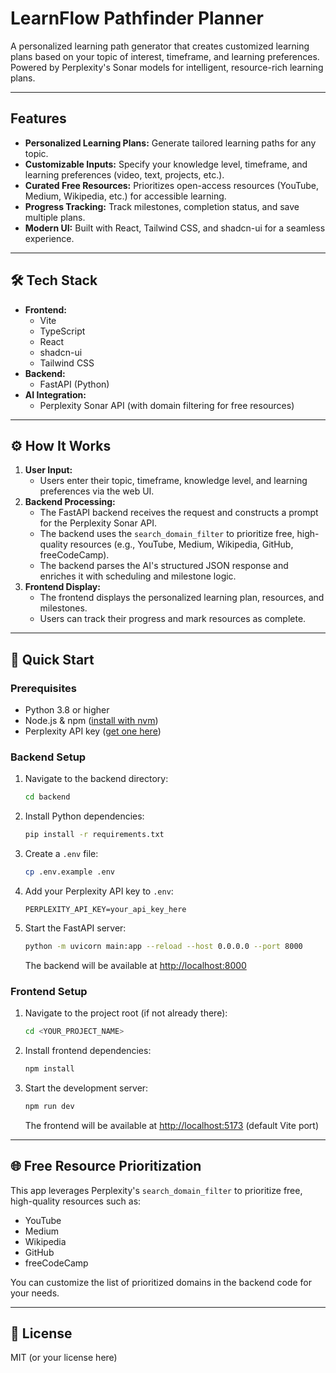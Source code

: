 # LearnFlow Pathfinder Planner

A personalized learning path generator that creates customized learning plans based on your topic of interest, timeframe, and learning preferences. Powered by Perplexity's Sonar models for intelligent, resource-rich learning plans.

---

## Features

- **Personalized Learning Plans:** Generate tailored learning paths for any topic.
- **Customizable Inputs:** Specify your knowledge level, timeframe, and learning preferences (video, text, projects, etc.).
- **Curated Free Resources:** Prioritizes open-access resources (YouTube, Medium, Wikipedia, etc.) for accessible learning.
- **Progress Tracking:** Track milestones, completion status, and save multiple plans.
- **Modern UI:** Built with React, Tailwind CSS, and shadcn-ui for a seamless experience.

---

## 🛠️ Tech Stack

- **Frontend:**
  - Vite
  - TypeScript
  - React
  - shadcn-ui
  - Tailwind CSS
- **Backend:**
  - FastAPI (Python)
- **AI Integration:**
  - Perplexity Sonar API (with domain filtering for free resources)

---

## ⚙️ How It Works

1. **User Input:**
   - Users enter their topic, timeframe, knowledge level, and learning preferences via the web UI.
2. **Backend Processing:**
   - The FastAPI backend receives the request and constructs a prompt for the Perplexity Sonar API.
   - The backend uses the `search_domain_filter` to prioritize free, high-quality resources (e.g., YouTube, Medium, Wikipedia, GitHub, freeCodeCamp).
   - The backend parses the AI's structured JSON response and enriches it with scheduling and milestone logic.
3. **Frontend Display:**
   - The frontend displays the personalized learning plan, resources, and milestones.
   - Users can track their progress and mark resources as complete.

---

## 🚀 Quick Start

### Prerequisites
- Python 3.8 or higher
- Node.js & npm ([install with nvm](https://github.com/nvm-sh/nvm#installing-and-updating))
- Perplexity API key ([get one here](https://www.perplexity.ai/))

### Backend Setup

1. Navigate to the backend directory:
   ```bash
   cd backend
   ```
2. Install Python dependencies:
   ```bash
   pip install -r requirements.txt
   ```
3. Create a `.env` file:
   ```bash
   cp .env.example .env
   ```
4. Add your Perplexity API key to `.env`:
   ```
   PERPLEXITY_API_KEY=your_api_key_here
   ```
5. Start the FastAPI server:
   ```bash
   python -m uvicorn main:app --reload --host 0.0.0.0 --port 8000
   ```
   The backend will be available at [http://localhost:8000](http://localhost:8000)

### Frontend Setup

1. Navigate to the project root (if not already there):
   ```bash
   cd <YOUR_PROJECT_NAME>
   ```
2. Install frontend dependencies:
   ```bash
   npm install
   ```
3. Start the development server:
   ```bash
   npm run dev
   ```
   The frontend will be available at [http://localhost:5173](http://localhost:5173) (default Vite port)

---

## 🌐 Free Resource Prioritization

This app leverages Perplexity's `search_domain_filter` to prioritize free, high-quality resources such as:
- YouTube
- Medium
- Wikipedia
- GitHub
- freeCodeCamp

You can customize the list of prioritized domains in the backend code for your needs.

---

## 📄 License

MIT (or your license here)
